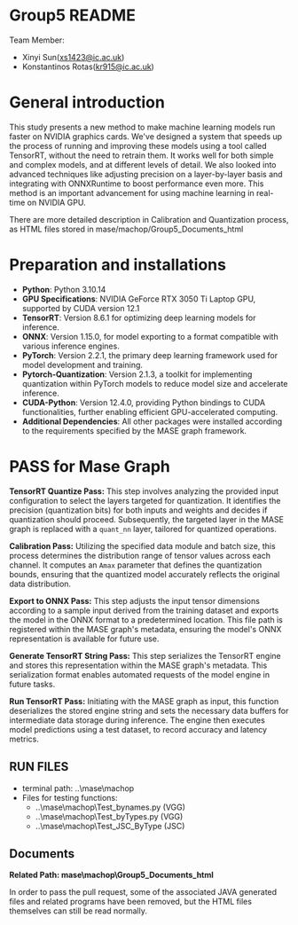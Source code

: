 # Group5 README

Team Member:

- Xinyi Sun(xs1423@ic.ac.uk)
- Konstantinos Rotas(kr915@ic.ac.uk)

# General introduction

This study presents a new method to make machine learning models run faster on NVIDIA graphics cards. We've designed a system that speeds up the process of running and improving these models using a tool called TensorRT, without the need to retrain them. It works well for both simple and complex models, and at different levels of detail. We also looked into advanced techniques like adjusting precision on a layer-by-layer basis and integrating with ONNXRuntime to boost performance even more. This method is an important advancement for using machine learning in real-time on NVIDIA GPU.

There are more detailed description in Calibration and Quantization process, as HTML files stored in mase/machop/Group5_Documents_html

# Preparation and installations

- **Python**: Python 3.10.14
- **GPU Specifications**: NVIDIA GeForce RTX 3050 Ti Laptop GPU, supported by CUDA version 12.1
- **TensorRT**: Version 8.6.1 for optimizing deep learning models for inference.
- **ONNX**: Version 1.15.0, for model exporting to a format compatible with various inference engines.
- **PyTorch**: Version 2.2.1, the primary deep learning framework used for model development and training.
- **Pytorch-Quantization**: Version 2.1.3, a toolkit for implementing quantization within PyTorch models to reduce model size and accelerate inference.
- **CUDA-Python**: Version 12.4.0, providing Python bindings to CUDA functionalities, further enabling efficient GPU-accelerated computing.
- **Additional Dependencies**: All other packages were installed according to the requirements specified by the MASE graph framework.

# PASS for Mase Graph

**TensorRT Quantize Pass:**
This step involves analyzing the provided input configuration to select the layers targeted for quantization. It identifies the precision (quantization bits) for both inputs and weights and decides if quantization should proceed. Subsequently, the targeted layer in the MASE graph is replaced with a `quant_nn` layer, tailored for quantized operations.

**Calibration Pass:**
Utilizing the specified data module and batch size, this process determines the distribution range of tensor values across each channel. It computes an `Amax` parameter that defines the quantization bounds, ensuring that the quantized model accurately reflects the original data distribution.

**Export to ONNX Pass:**
This step adjusts the input tensor dimensions according to a sample input derived from the training dataset and exports the model in the ONNX format to a predetermined location. This file path is registered within the MASE graph's metadata, ensuring the model's ONNX representation is available for future use.

**Generate TensorRT String Pass:**
This step serializes the TensorRT engine and stores this representation within the MASE graph's metadata. This serialization format enables automated requests of the model engine in future tasks.

**Run TensorRT Pass:**
Initiating with the MASE graph as input, this function deserializes the stored engine string and sets the necessary data buffers for intermediate data storage during inference. The engine then executes model predictions using a test dataset, to record accuracy and latency metrics.

## RUN FILES

- terminal path: ..\mase\machop
- Files for testing functions:
  - ..\mase\machop\Test_bynames.py (VGG)
  - ..\mase\machop\Test_byTypes.py (VGG)
  - ..\mase\machop\Test_JSC_ByType (JSC)

## Documents

**Related Path: mase\machop\Group5_Documents_html**

In order to pass the pull request, some of the associated JAVA generated files and related programs have been removed, but the HTML files themselves can still be read normally.
